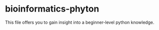 # bioinformatics-phyton
This file offers you to gain insight into a beginner-level python knowledge. 
